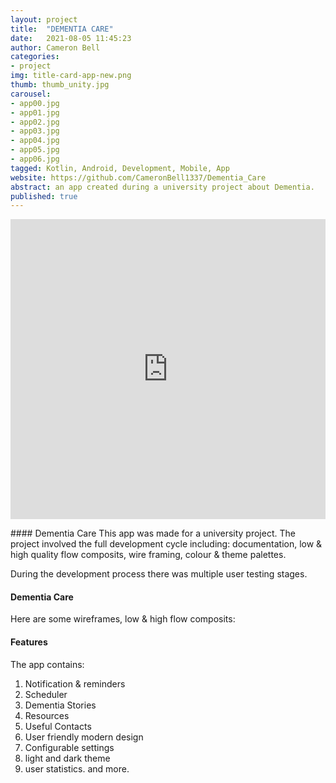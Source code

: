 ```yaml
---
layout: project
title:  "DEMENTIA CARE"
date:   2021-08-05 11:45:23
author: Cameron Bell
categories:
- project
img: title-card-app-new.png
thumb: thumb_unity.jpg
carousel:
- app00.jpg
- app01.jpg
- app02.jpg
- app03.jpg
- app04.jpg
- app05.jpg
- app06.jpg
tagged: Kotlin, Android, Development, Mobile, App
website: https://github.com/CameronBell1337/Dementia_Care
abstract: an app created during a university project about Dementia. 
published: true
---
```

<iframe src="https://giphy.com/embed/dc9UC75YFYgRhi4Cgj" width="100%" height="480" frameBorder="0" class="giphy-embed" allowFullScreen></iframe><p><a href="https://giphy.com/gifs/dc9UC75YFYgRhi4Cgj"></a></p>
#### Dementia Care
This app was made for a university project. The project involved the full development cycle including: documentation, low & high quality flow composits, wire framing, colour & theme palettes.

During the development process there was multiple user testing stages. 
#### Dementia Care
Here are some wireframes, low & high flow composits:

#### Features
The app contains:
1. Notification & reminders
2. Scheduler
3. Dementia Stories
4. Resources
5. Useful Contacts
6. User friendly modern design
7. Configurable settings
8. light and dark theme
9. user statistics. 
and more.
